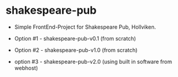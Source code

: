 # shakespeare-pub
* Simple FrontEnd-Project for Shakespeare Pub, Hollviken.

* Option #1 - shakespeare-pub-v0.1 (from scratch)
* Option #2 - shakespeare-pub-v1.0 (from scratch)
* option #3 - shakespeare-pub-v2.0 (using built in software from webhost)
